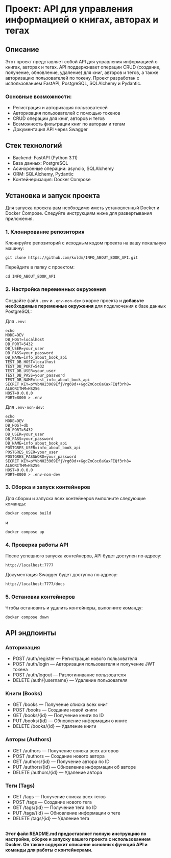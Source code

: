 # Проект: API для управления информацией о книгах, авторах и тегах

## Описание

Этот проект представляет собой API для управления информацией о книгах, авторах и тегах. API поддерживает операции CRUD (создание, получение, обновление, удаление) для книг, авторов и тегов, а также авторизацию пользователей по токену. Проект разработан с использованием FastAPI, PostgreSQL, SQLAlchemy и Pydantic.

### Основные возможности:

- Регистрация и авторизация пользователей
- Авторизация пользователей с помощью токенов
- CRUD операции для книг, авторов и тегов
- Возможность фильтрации книг по авторам и тегам
- Документация API через Swagger

## Стек технологий

- Backend: FastAPI (Python 3.11)
- База данных: PostgreSQL
- Асинхронные операции: asyncio, SQLAlchemy
- ORM: SQLAlchemy, Pydantic
- Контейнеризация: Docker Compose

## Установка и запуск проекта

Для запуска проекта вам необходимо иметь установленный Docker и Docker Compose. Следуйте инструкциям ниже для развертывания приложения.

### 1. Клонирование репозитория

Клонируйте репозиторий с исходным кодом проекта на вашу локальную машину:

```
git clone https://github.com/kuldm/INFO_ABOUT_BOOK_API.git
```

Перейдите в папку с проектом:

```
cd INFO_ABOUT_BOOK_API 
```

### 2. Настройка переменных окружения
Создайте файл `.env` и `.env-non-dev` в корне проекта и **добавьте необходимые переменные окружения** для подключения к базе данных PostgreSQL:

Для `.env`:
```
echo 
MODE=DEV
DB_HOST=localhost
DB_PORT=5432
DB_USER=your_user
DB_PASS=your_password
DB_NAME=info_about_book_api
TEST_DB_HOST=localhost
TEST_DB_PORT=5432
TEST_DB_USER=your_user
TEST_DB_PASS=your_password
TEST_DB_NAME=test_info_about_book_api
SECRET_KEY=pYVbNH23969EfjVrg69d++GgdZmCoc6aKaxFIQf3rh8=
ALGORITHM=HS256
HOST=0.0.0.0
PORT=8000 > .env
```

Для `.env-non-dev`:


```
echo 
MODE=DEV
DB_HOST=db
DB_PORT=5432
DB_USER=your_user
DB_PASS=your_password
DB_NAME=info_about_book_api
POSTGRES_USER=info_about_book_api
POSTGRES_USER=your_user
POSTGRES_PASSWORD=your_password
SECRET_KEY=pYVbNH23969EfjVrg69d++GgdZmCoc6aKaxFIQf3rh8=
ALGORITHM=HS256
HOST=0.0.0.0
PORT=8000 > .env-non-dev
```

### 3. Сборка и запуск контейнеров
Для сборки и запуска всех контейнеров выполните следующие команды:

```
docker compose build
```
и
```
docker compose up
```


### 4. Проверка работы API

После успешного запуска контейнеров, API будет доступен по адресу: 
```
http://localhost:7777
```

Документация Swagger будет доступна по адресу:
```
http://localhost:7777/docs
```

### 5. Остановка контейнеров

Чтобы остановить и удалить контейнеры, выполните команду:

```
docker compose down
```

## API эндпоинты
### Авторизация
- POST /auth/register — Регистрация нового пользователя
- POST /auth/login — Авторизация пользователя и получение JWT токена
- POST /auth/logout — Разлогинивание пользователя
- DELETE /auth/{username} — Удаление пользователя
### Книги (Books)
- GET /books — Получение списка всех книг
- POST /books — Создание новой книги
- GET /books/{id} — Получение книги по ID
- PUT /books/{id} — Обновление информации о книге
- DELETE /books/{id} — Удаление книги
### Авторы (Authors)
- GET /authors — Получение списка всех авторов
- POST /authors — Создание нового автора
- GET /authors/{id} — Получение автора по ID
- PUT /authors/{id} — Обновление информации об авторе
- DELETE /authors/{id} — Удаление автора
### Теги (Tags)
- GET /tags — Получение списка всех тегов
- POST /tags — Создание нового тега
- GET /tags/{id} — Получение тега по ID
- PUT /tags/{id} — Обновление информации о теге
- DELETE /tags/{id} — Удаление тега

\
**Этот файл README.md предоставляет полную инструкцию по настройке, сборке и запуску вашего проекта с использованием Docker. Он также содержит описание основных функций API и команды для работы с контейнерами.**